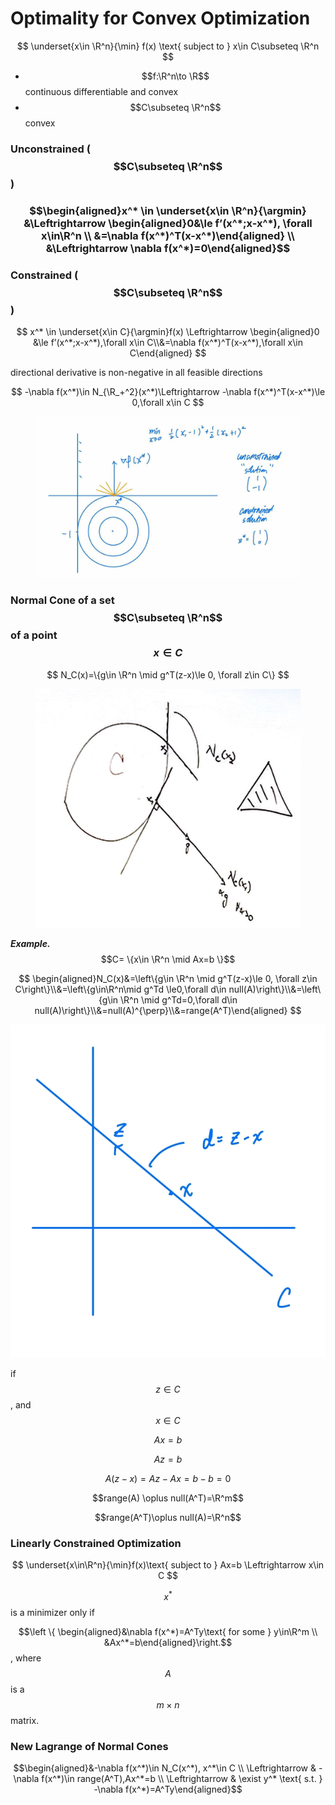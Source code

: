 # Optimality for Convex Optimization

$$
\underset{x\in \R^n}{\min} f(x) \text{ subject to } x\in C\subseteq \R^n
$$

* $$f:\R^n\to \R$$ continuous differentiable and convex
* $$C\subseteq \R^n$$ convex

### Unconstrained ($$C\subseteq \R^n$$)

### $$\begin{aligned}x^* \in \underset{x\in \R^n}{\argmin} &\Leftrightarrow \begin{aligned}0&\le f’(x^*;x-x^*), \forall x\in\R^n \\ &=\nabla f(x^*)^T(x-x^*)\end{aligned} \\ &\Leftrightarrow \nabla f(x^*)=0\end{aligned}$$



### Constrained ($$C\subseteq \R^n$$)

$$
x^* \in \underset{x\in C}{\argmin}f(x) \Leftrightarrow \begin{aligned}0 &\le f’(x^*;x-x^*),\forall x\in C\\&=\nabla f(x^*)^T(x-x^*),\forall x\in C\end{aligned}
$$

directional derivative is non-negative in all feasible directions

$$
-\nabla f(x^*)\in N_{\R_+^2}(x^*)\Leftrightarrow -\nabla f(x^*)^T(x-x^*)\le 0,\forall x\in C
$$

<figure><img src=".gitbook/assets/image (18).png" alt=""><figcaption></figcaption></figure>

### Normal Cone of a set $$C\subseteq \R^n$$ of a point $$x\in C$$

$$
N_C(x)=\{g\in \R^n \mid g^T(z-x)\le 0, \forall z\in C\}
$$

<figure><img src=".gitbook/assets/image (19).png" alt=""><figcaption></figcaption></figure>

_**Example.**_ $$C= \{x\in \R^n \mid Ax=b \}$$

$$
\begin{aligned}N_C(x)&=\left\{g\in \R^n \mid g^T(z-x)\le 0, \forall z\in C\right\}\\&=\left\{g\in\R^n\mid g^Td \le0,\forall d\in null(A)\right\}\\&=\left\{g\in \R^n \mid g^Td=0,\forall d\in null(A)\right\}\\&=null(A)^{\perp}\\&=range(A^T)\end{aligned}
$$

![](<.gitbook/assets/image (20).png>)

if $$z\in C$$, and $$x\in C$$

$$Ax=b$$

$$Az=b$$

$$A(z-x)=Az-Ax=b-b=0$$



$$range(A) \oplus null(A^T)=\R^m$$

$$range(A^T)\oplus null(A)=\R^n$$

### Linearly Constrained Optimization

$$
\underset{x\in\R^n}{\min}f(x)\text{ subject to } Ax=b \Leftrightarrow x\in C
$$

$$x^*$$ is a minimizer only if

$$\left \{ \begin{aligned}&\nabla f(x^*)=A^Ty\text{ for some } y\in\R^m \\ &Ax^*=b\end{aligned}\right.$$, where $$A$$ is a $$m\times n$$ matrix.

### New Lagrange of Normal Cones

$$\begin{aligned}&-\nabla f(x^*)\in N_C(x^*), x^*\in C \\ \Leftrightarrow & -\nabla f(x^*)\in range(A^T),Ax^*=b \\ \Leftrightarrow & \exist y^* \text{ s.t. } -\nabla f(x^*)=A^Ty\end{aligned}$$
